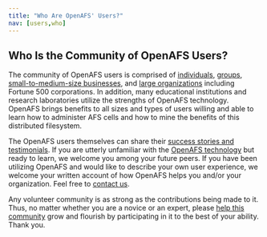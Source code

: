 ```yaml
---
title: "Who Are OpenAFS' Users?"
nav: [users,who]
---
```


## Who Is the Community of OpenAFS Users? ##

The community of OpenAFS users is comprised of [individuals]({{site.github.url}}/users/individuals), [groups]({{site.github.url}}/users/groups), [small-to-medium-size businesses]({{site.github.url}}/users/smbs), and [large organizations]({{site.github.url}}/users/corps) including Fortune 500 corporations.  In addition, many educational institutions and research laboratories utilize the strengths of OpenAFS technology.  OpenAFS brings benefits to all sizes and types of users willing and able to learn how to administer AFS cells and how to mine the benefits of this distributed filesystem.

The OpenAFS users themselves can share their [success stories and testimonials]({{site.github.url}}/users/success).  If you are utterly unfamiliar with the [OpenAFS technology]({{site.github.url}}/tech) but ready to learn, we welcome you among your future peers.  If you have been utilizing OpenAFS and would like to describe your own user experience, we welcome your written account of how OpenAFS helps you and/or your organization.  Feel free to [contact us]({{site.github.url}}/contact).

Any volunteer community is as strong as the contributions being made to it.  Thus, no matter whether you are a novice or an expert, please [help this community]({{site.github.url}}/help) grow and flourish by participating in it to the best of your ability.  Thank you.
